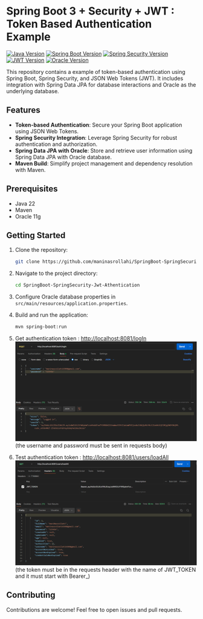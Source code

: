 # Spring Boot 3 + Security + JWT : Token Based Authentication Example

[![Java Version](https://img.shields.io/badge/Java-22-green.svg)](https://docs.oracle.com/en/java/javase/22/)
[![Spring Boot Version](https://img.shields.io/badge/Spring%20Boot-3.3.3-green.svg)](https://spring.io/projects/spring-boot)
[![Spring Security Version](https://img.shields.io/badge/Spring%20Security-green.svg)](https://spring.io/projects/spring-security)
[![JWT Version](https://img.shields.io/badge/JWT-0.11.5-green.svg)](https://github.com/jwtk/jjwt)
[![Oracle Version](https://img.shields.io/badge/Oracle-11G-green.svg)](https://racle.com)


This repository contains a example of token-based authentication using Spring Boot, Spring Security, and JSON Web Tokens (JWT). It includes integration with Spring Data JPA for database interactions and Oracle as the underlying database.

## Features

- **Token-based Authentication**: Secure your Spring Boot application using JSON Web Tokens.
- **Spring Security Integration**: Leverage Spring Security for robust authentication and authorization.
- **Spring Data JPA with Oracle**: Store and retrieve user information using Spring Data JPA with Oracle database.
- **Maven Build**: Simplify project management and dependency resolution with Maven. 
## Prerequisites

- Java 22
- Maven
- Oracle 11g

## Getting Started

1. Clone the repository:

   ```bash
   git clone https://github.com/maninasrollahi/SpringBoot-SpringSecurity-Jwt-Athentication.git
   ```

2. Navigate to the project directory:

   ```bash
   cd SpringBoot-SpringSecurity-Jwt-Athentication
   ```

3. Configure Oracle database properties in `src/main/resources/application.properties`.

4. Build and run the application:

   ```bash
   mvn spring-boot:run
   ```

5. Get authentication token : [http://localhost:8081/logIn](http://localhost:8081/logIn)
![getToken](getToken.png) 
 (the username and password must be sent in requests body)
7. Test authentication token : [http://localhost:8081/users/loadAll](http://localhost:8081/users/loadAll)
![testToken](testToken.png)  
 (the token must be in the requests header with the name of JWT_TOKEN and it must start with Bearer_)

## Contributing

Contributions are welcome! Feel free to open issues and pull requests.
